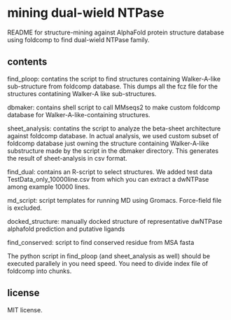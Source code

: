 # mining dual-wield NTPase

README for structure-mining against AlphaFold protein structure database using foldcomp to find dual-wield NTPase family.

## contents

find_ploop: contatins the script to find structures containing Walker-A-like sub-structure from foldcomp database. This dumps all the fcz file for the structures contatining Walker-A like sub-structures.

dbmaker: contains shell script to call MMseqs2 to make custom foldcomp database for Walker-A-like-containing structures.

sheet_analysis: contatins the script to analyze the beta-sheet architecture against foldcomp database. In actual analysis, we used custom subset of foldcomp database just owning the structure containing Walker-A-like substructure made by the script in the dbmaker directory. This generates the result of sheet-analysis in csv format.

find_dual: contains an R-script to select structures. We added test data TestData_only_10000line.csv from which you can extract a dwNTPase among example 10000 lines.

md_script: script templates for running MD using Gromacs. Force-field file is excluded.

docked_structure: manually docked structure of representative dwNTPase alphafold prediction and putative ligands 

find_conserved: script to find conserved residue from MSA fasta

The python script in find_ploop (and sheet_analysis as well) should be executed parallely in you need speed. You need to divide index file of foldcomp into chunks.

## license

MIT license.

